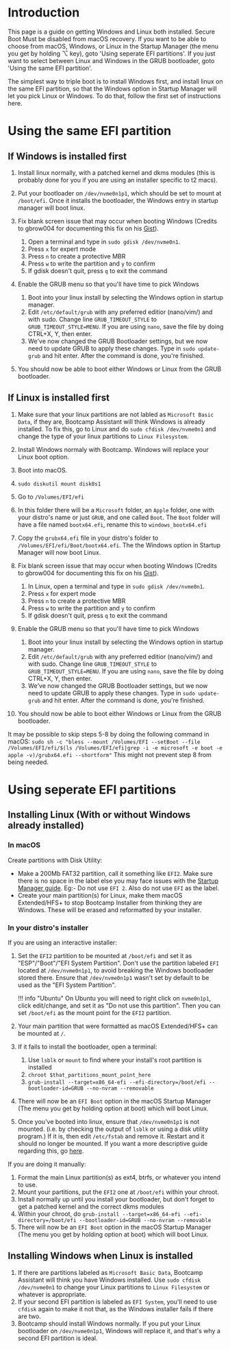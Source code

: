 # Introduction

This page is a guide on getting Windows and Linux both installed. Secure Boot Must be disabled from macOS recovery. If you want to be able to choose from macOS, Windows, or Linux in the Startup Manager (the menu you get by holding ⌥ key), goto 'Using seperate EFI partitions'. If you just want to select between Linux and Windows in the GRUB bootloader, goto 'Using the same EFI partition'.

The simplest way to triple boot is to install Windows first, and install linux on the same EFI partition, so that the Windows option in Startup Manager will let you pick Linux or Windows. To do that, follow the first set of instructions here.

# Using the same EFI partition

## If Windows is installed first

1. Install linux normally, with a patched kernel and dkms modules (this is probably done for you if you are using an installer specific to t2 macs).
2. Put your bootloader on `/dev/nvme0n1p1`, which should be set to mount at `/boot/efi`. Once it installs the bootloader, the Windows entry in startup manager will boot linux.
3. Fix blank screen issue that may occur when booting Windows (Credits to gbrow004 for documenting this fix on his [Gist](https://gist.github.com/gbrow004/096f845c8fe8d03ef9009fbb87b781a4#fixing-bootcampwindows)).

    1. Open a terminal and type in ``sudo gdisk /dev/nvme0n1``.
    2. Press `x` for expert mode
    3. Press `n` to create a protective MBR
    4. Press `w` to write the partition and `y` to confirm
    5. If gdisk doesn't quit, press `q` to exit the command

4. Enable the GRUB menu so that you'll have time to pick Windows

    1. Boot into your linux install by selecting the Windows option in startup manager.
    2. Edit ``/etc/default/grub`` with any preferred editior (nano/vim/) and with sudo. Change line ``GRUB_TIMEOUT_STYLE`` to ``GRUB_TIMEOUT_STYLE=MENU``. If you are using `nano`, save the file by doing CTRL+X, Y, then enter.
    3. We've now changed the GRUB Bootloader settings, but we now need to update GRUB to apply these changes. Type in ``sudo update-grub`` and hit enter. After the command is done, you're finished.

5. You should now be able to boot either Windows or Linux from the GRUB bootloader.

## If Linux is installed first

1. Make sure that your linux partitions are not labled as `Microsoft Basic Data`, if they are, Bootcamp Assistant will think Windows is already installed. To fix this, go to Linux and do `sudo cfdisk /dev/nvme0n1` and change the type of your linux partitions to `Linux Filesystem`.
2. Install Windows normaly with Bootcamp. Windows will replace your Linux boot option.
3. Boot into macOS.
4. `sudo diskutil mount disk0s1`
5. Go to `/Volumes/EFI/efi`
6. In this folder there will be a `Microsoft` folder, an `Apple` folder, one with your distro's name or just `GRUB`, and one called `Boot`. The `Boot` folder will have a file named `bootx64.efi`, rename this to `windows_bootx64.efi`
7. Copy the `grubx64.efi` file in your distro's folder to `/Volumes/EFI/efi/Boot/bootx64.efi`. The the Windows option in Startup Manager will now boot Linux.
8. Fix blank screen issue that may occur when booting Windows (Credits to gbrow004 for documenting this fix on his [Gist](https://gist.github.com/gbrow004/096f845c8fe8d03ef9009fbb87b781a4#fixing-bootcampwindows)).

    1. In Linux, open a terminal and type in ``sudo gdisk /dev/nvme0n1``.
    2. Press `x` for expert mode
    3. Press `n` to create a protective MBR
    4. Press `w` to write the partition and `y` to confirm
    5. If gdisk doesn't quit, press `q` to exit the command

9. Enable the GRUB menu so that you'll have time to pick Windows

    1. Boot into your linux install by selecting the Windows option in startup manager.
    2. Edit ``/etc/default/grub`` with any preferred editior (nano/vim/) and with sudo. Change line ``GRUB_TIMEOUT_STYLE`` to ``GRUB_TIMEOUT_STYLE=MENU``. If you are using `nano`, save the file by doing CTRL+X, Y, then enter.
    3. We've now changed the GRUB Bootloader settings, but we now need to update GRUB to apply these changes. Type in ``sudo update-grub`` and hit enter. After the command is done, you're finished.

10. You should now be able to boot either Windows or Linux from the GRUB bootloader.

It may be possible to skip steps 5-8 by doing the following command in macOS: `sudo sh -c "bless --mount /Volumes/EFI --setBoot --file /Volumes/EFI/efi/$(ls /Volumes/EFI/efi|grep -i -e microsoft -e boot -e apple -v)/grubx64.efi --shortform"` This might not prevent step 8 from being needed.

# Using seperate EFI partitions

## Installing Linux (With or without Windows already installed)

### In macOS

Create partitions with Disk Utility:

- Make a 200Mb FAT32 partition, call it something like `EFI2`. Make sure there is no space in the label else you may face issues with the [Startup Manager guide](https://wiki.t2linux.org/guides/startup-manager/). Eg:- Do not use `EFI 2`. Also do not use `EFI` as the label.
- Create your main partition(s) for Linux, make them macOS Extended/HFS+ to stop Bootcamp Installer from thinking they are Windows. These will be erased and reformatted by your installer.

### In your distro's installer

If you are using an interactive installer:

1. Set the `EFI2` partition to be mounted at `/boot/efi` and set it as "ESP"/"Boot"/"EFI System Partition". Don't use the partition labeled `EFI` located at `/dev/nvme0n1p1`, to avoid breaking the Windows bootloader stored there. Ensure that `/dev/nvme0n1p1` wasn't set by default to be used as the "EFI System Partition".

    !!! info "Ubuntu"
        On Ubuntu you will need to right click on `nvme0n1p1`, click edit/change, and set it as "Do not use this partition". Then you can set `/boot/efi` as the mount point for the `EFI2` partition.

2. Your main partition that were formatted as macOS Extended/HFS+ can be mounted at `/`.

3. If it fails to install the bootloader, open a terminal:

    1. Use `lsblk` or `mount` to find where your install's root partition is installed
    2. `chroot $that_partitions_mount_point_here`
    3. `grub-install --target=x86_64-efi --efi-directory=/boot/efi --bootloader-id=GRUB --no-nvram --removable`

4. There will now be an `EFI Boot` option in the macOS Startup Manager (The menu you get by holding option at boot) which will boot Linux.

5. Once you've booted into linux, ensure that `/dev/nvme0n1p1` is not mounted. (i.e. by checking the output of `lsblk` or using a disk utility program.) If it is, then edit `/etc/fstab` and remove it. Restart and it should no longer be mounted. If you want a more descriptive guide regarding this, go [here](https://github.com/AdityaGarg8/efi-mount-bug-fix).

If you are doing it manually:

1. Format the main Linux partition(s) as ext4, btrfs, or whatever you intend to use.
2. Mount your partitions, put the `EFI2` one at `/boot/efi` within your chroot.
3. Install normally up until you install your bootloader, but don't forget to get a patched kernel and the correct dkms modules
4. Within your chroot, do `grub-install --target=x86_64-efi --efi-directory=/boot/efi --bootloader-id=GRUB --no-nvram --removable`
5. There will now be an `EFI Boot` option in the macOS Startup Manager (The menu you get by holding option at boot) which will boot Linux.

## Installing Windows when Linux is installed

1. If there are partitions labeled as `Microsoft Basic Data`, Bootcamp Assistant will think you have Windows installed. Use `sudo cfdisk /dev/nvme0n1` to change your Linux partitions to `Linux Filesystem` or whatever is appropriate.
2. If your second EFI partition is labeled as `EFI System`, you'll need to use `cfdisk` again to make it not that, as the Windows installer fails if there are two.
3. Bootcamp should install Windows normally. If you put your Linux bootloader on `/dev/nvme0n1p1`, Windows will replace it, and that's why a second EFI partition is ideal.
